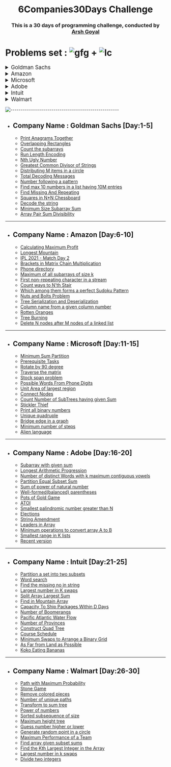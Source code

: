 ## <h1 align="center">6Companies30Days Challenge</h1>

### <h3 align="center"> This is a 30 days of programming challenge, conducted by [Arsh Goyal](https://bit.ly/arshgoyalyt)</h3> 

## <h1 align="left">Problems set : ![gfg](https://user-images.githubusercontent.com/87390353/151700772-2cd86305-71c2-4467-86c5-7e79164e7c81.svg) + ![lc](https://user-images.githubusercontent.com/87390353/151700886-72761ff4-face-4edc-a84d-fbb3aa029b4a.svg)</h1>
<details>
<summary style="font-size: 1.2em">Goldman Sachs</summary>

[Questions](https://docs.google.com/document/d/1gArkit3S_KXNfl01XSE0HLqpLR2gbh2mJ8ftsxKVd24/edit)
</details>

<details>
<summary style="font-size: 1.2em">Amazon</summary>

[Questions](https://docs.google.com/document/d/1KH9GVaUCET-y5SL5sg6DAnon9XwRRW-sPiyJ2p7FRLs/edit)
</details>

<details>
<summary style="font-size: 1.2em">Microsoft</summary>

[Questions](https://docs.google.com/document/d/1sSyOTeZBVJExf0oytLVGk6Z34h1usFm4QRkr1Wb5ouk/edit)
</details>

<details>
<summary style="font-size: 1.2em">Adobe</summary>

[Questions](https://docs.google.com/document/d/1cEAe63fC3YMJRwKmCoVOIXFUaFv5LqNXedxaGpaqd6U/edit)
</details>

<details>
<summary style="font-size: 1.2em">Intuit</summary>

[Questions](https://docs.google.com/document/d/18oi6OlvcL3wYn20Jb9crW7NO4cGkL6vUfTvplNDGkTw/edit)
</details>

<details>
<summary style="font-size: 1.2em">Walmart</summary>

[Questions](https://docs.google.com/document/d/1XsyXdufDAK1C6PbC0KNeO95ydbH8qlsGnkyThkS-1bs/edit)
</details>


![-----------------------------------------------------](https://raw.githubusercontent.com/andreasbm/readme/master/assets/lines/rainbow.png)
- ## Company Name : Goldman Sachs [Day:1-5]
  - [Print Anagrams Together](https://github.com/pilipi-puu-puu/6companies30Days/blob/main/Goldman%20Sachs/print_anagram.cpp)
  - [Overlapping Rectangles](https://github.com/pilipi-puu-puu/6companies30Days/blob/main/Goldman%20Sachs/overlapping_rectangles.cpp)
  - [Count the subarrays](https://github.com/pilipi-puu-puu/6companies30Days/blob/main/Goldman%20Sachs/Count_the_subarrays.cpp)
  - [Run Length Encoding](https://github.com/pilipi-puu-puu/6companies30Days/blob/main/Goldman%20Sachs/run_length_encoding.cpp)
  - [Nth Ugly Number](https://github.com/pilipi-puu-puu/6companies30Days/blob/main/Goldman%20Sachs/ugly_number.cpp)
  - [Greatest Common Divisor of Strings](https://github.com/pilipi-puu-puu/6companies30Days/blob/main/Goldman%20Sachs/greatest_common_div.cpp)
  - [Distributing M items in a circle](https://github.com/pilipi-puu-puu/6companies30Days/blob/main/Goldman%20Sachs/distribute_mitems.cpp)
  - [Total Decoding Messages](https://github.com/pilipi-puu-puu/6companies30Days/blob/main/Goldman%20Sachs/total_decoding_msg.cpp)
  - [Number following a pattern](https://github.com/pilipi-puu-puu/6companies30Days/blob/main/Goldman%20Sachs/number_following_pattern.cpp)
  - [Find max 10 numbers in a list having 10M entries](https://github.com/pilipi-puu-puu/6companies30Days/blob/main/Goldman%20Sachs/max_10_num_in_list.cpp)
  - [Find Missing And Repeating](https://github.com/pilipi-puu-puu/6companies30Days/blob/main/Goldman%20Sachs/find_missing_repeating.cpp)
  - [Squares in N*N Chessboard](https://github.com/pilipi-puu-puu/6companies30Days/blob/main/Goldman%20Sachs/squares_in_chessboard.cpp)
  - [Decode the string](https://github.com/pilipi-puu-puu/6companies30Days/blob/main/Goldman%20Sachs/decode_the_string.cpp)
  - [Minimum Size Subarray Sum](https://github.com/pilipi-puu-puu/6companies30Days/blob/main/Goldman%20Sachs/minimum_size_subarrays.cpp)
  - [Array Pair Sum Divisibility](https://github.com/pilipi-puu-puu/6companies30Days/blob/main/Goldman%20Sachs/pair_sum_divisibility.cpp)

---
    
- ## Company Name : Amazon [Day:6-10]
  - [Calculating Maximum Profit](https://github.com/pilipi-puu-puu/6companies30Days/blob/main/Amazon/maximum_profit.cpp)
  - [Longest Mountain](https://github.com/pilipi-puu-puu/6companies30Days/blob/main/Amazon/longest_mountain.cpp)
  - [IPL 2021 - Match Day 2](https://github.com/pilipi-puu-puu/6companies30Days/blob/main/Amazon/IPL_2021.cpp)
  - [Brackets in Matrix Chain Multiplication](https://github.com/pilipi-puu-puu/6companies30Days/blob/main/Amazon/matrix_chain.cpp)
  - [Phone directory](https://github.com/pilipi-puu-puu/6companies30Days/blob/main/Amazon/phone_directory.cpp)
  - [Maximum of all subarrays of size k](https://github.com/pilipi-puu-puu/6companies30Days/blob/main/Amazon/max_subarray.cpp)
  - [First non-repeating character in a stream](https://github.com/pilipi-puu-puu/6companies30Days/blob/main/Amazon/non_repeating.cpp)
  - [Count ways to N'th Stair](https://github.com/pilipi-puu-puu/6companies30Days/blob/main/Amazon/Nth_stair.cpp)
  - [Which among them forms a perfect Sudoku Pattern](https://github.com/pilipi-puu-puu/6companies30Days/blob/main/Amazon/validSudoku.cpp)
  - [Nuts and Bolts Problem](https://github.com/pilipi-puu-puu/6companies30Days/blob/main/Amazon/nuts_bolts.cpp)
  - [Tree Serialization and Deserialization](https://github.com/pilipi-puu-puu/6companies30Days/blob/main/Amazon/serialize_deserialize.cpp)
  - [Column name from a given column number](https://github.com/pilipi-puu-puu/6companies30Days/blob/main/Amazon/coloumn_number.cpp)
  - [Rotten Oranges](https://github.com/pilipi-puu-puu/6companies30Days/blob/main/Amazon/rottenoranges.cpp)
  - [Tree Burning ](https://github.com/pilipi-puu-puu/6companies30Days/blob/main/Amazon/burningTree.cpp)
  - [Delete N nodes after M nodes of a linked list](https://github.com/pilipi-puu-puu/6companies30Days/blob/main/Amazon/delete_N_nodes_after_M_nodes.cpp)

---

- ## Company Name : Microsoft [Day:11-15]
  - [Minimum Sum Partition](https://github.com/pilipi-puu-puu/6companies30Days/blob/main/Microsoft/Min_sum_partition.cpp)
  - [Prerequisite Tasks](https://github.com/pilipi-puu-puu/6companies30Days/blob/main/Microsoft/Prerequisite_tasks.cpp)
  - [Rotate by 90 degree](https://github.com/pilipi-puu-puu/6companies30Days/blob/main/Microsoft/rotate_90.cpp)
  - [Traverse the matrix](https://github.com/pilipi-puu-puu/6companies30Days/blob/main/Microsoft/spirally_traverse_matrix.cpp)
  - [Stock span problem](https://github.com/pilipi-puu-puu/6companies30Days/blob/main/Microsoft/stock_span.cpp)
  - [Possible Words From Phone Digits](https://github.com/pilipi-puu-puu/6companies30Days/blob/main/Microsoft/possible_words_frm_phn_digits.cpp)
  - [Unit Area of largest region](https://github.com/pilipi-puu-puu/6companies30Days/blob/main/Microsoft/unit_area_largest_region.cpp)
  - [Connect Nodes](https://github.com/pilipi-puu-puu/6companies30Days/blob/main/Microsoft/connect_nodes.cpp)
  - [Count Number of SubTrees having given Sum](https://github.com/pilipi-puu-puu/6companies30Days/blob/main/Microsoft/count_subtrees.cpp)
  - [Stickler Thief](https://github.com/pilipi-puu-puu/6companies30Days/blob/main/Microsoft/Stickler_thief.cpp)
  - [Print all binary numbers](https://github.com/pilipi-puu-puu/6companies30Days/blob/main/Microsoft/binary_numbers.cpp)
  - [Unique quadruple](https://github.com/pilipi-puu-puu/6companies30Days/blob/main/Microsoft/unique_quadruple.cpp)
  - [Bridge edge in a graph](https://github.com/pilipi-puu-puu/6companies30Days/blob/main/Microsoft/bridge_edges_graph.cpp)
  - [Minimum number of steps](https://github.com/pilipi-puu-puu/6companies30Days/blob/main/Microsoft/min_steps.cpp)
  - [Alien language](https://github.com/pilipi-puu-puu/6companies30Days/blob/main/Microsoft/alien_dictionary.cpp)

---

- ## Company Name : Adobe [Day:16-20]
  - [Subarray with given sum](https://github.com/pilipi-puu-puu/6companies30Days/blob/main/Adobe/Subarray_with_given_sum.cpp)
  - [Longest Arithmetic Progression](https://github.com/pilipi-puu-puu/6companies30Days/blob/main/Adobe/LLAP.cpp)
  - [Number of distinct Words with k maximum contiguous vowels](https://github.com/pilipi-puu-puu/6companies30Days/blob/main/Adobe/Distinctwords.cpp)
  - [Partition Equal Subset Sum](https://github.com/pilipi-puu-puu/6companies30Days/blob/main/Adobe/partitionequal_subset_sum.cpp)
  - [Sum of power of natural number](https://github.com/pilipi-puu-puu/6companies30Days/blob/main/Adobe/sum_of_power_of_natural_num.cpp)
  - [Well-formed(balanced) parentheses](https://github.com/pilipi-puu-puu/6companies30Days/blob/main/Adobe/generate_parenthesis.cpp)
  - [Pots of Gold Game](https://github.com/pilipi-puu-puu/6companies30Days/blob/main/Adobe/pots_of_gold_game.cpp)
  - [ATOI](https://github.com/pilipi-puu-puu/6companies30Days/blob/main/Adobe/ATOI.cpp)
  - [Smallest palindromic number greater than N ](https://github.com/pilipi-puu-puu/6companies30Days/blob/main/Adobe/higher_palindrome_number.cpp)
  - [Elections](https://github.com/pilipi-puu-puu/6companies30Days/blob/main/Adobe/Elections.cpp)
  - [String Amendment](https://github.com/pilipi-puu-puu/6companies30Days/blob/main/Adobe/String%20Amendment.cpp)
  - [Leaders in Array](https://github.com/pilipi-puu-puu/6companies30Days/blob/main/Adobe/leaders_in_array.cpp)
  - [Minimum operations to convert array A to B](https://github.com/pilipi-puu-puu/6companies30Days/blob/main/Adobe/min_operations.cpp)
  - [Smallest range in K lists](https://github.com/pilipi-puu-puu/6companies30Days/blob/main/Adobe/smallest_range.cpp)
  - [Recent version](https://github.com/pilipi-puu-puu/6companies30Days/blob/main/Adobe/recent_version.cpp)


---

- ## Company Name : Intuit [Day:21-25]
  - [Partition a set into two subsets](https://github.com/pilipi-puu-puu/6companies30Days/blob/main/Intuit/Set_partition.cpp)
  - [Word search](https://github.com/pilipi-puu-puu/6companies30Days/blob/main/Intuit/word_search.cpp)
  - [Find the missing no in string](https://github.com/pilipi-puu-puu/6companies30Days/blob/main/Intuit/Missing_no_in_string.cpp)
  - [Largest number in K swaps](https://github.com/pilipi-puu-puu/6companies30Days/blob/main/Intuit/largestnum_k_swaps.cpp)
  - [Split Array Largest Sum](https://github.com/pilipi-puu-puu/6companies30Days/blob/main/Intuit/split_array.cpp)
  - [Find in Mountain Array](https://github.com/pilipi-puu-puu/6companies30Days/blob/main/Intuit/find_in_mountain_array.cpp)
  - [Capacity To Ship Packages Within D Days](https://github.com/pilipi-puu-puu/6companies30Days/blob/main/Intuit/ship_packages.cpp)
  - [Number of Boomerangs](https://github.com/pilipi-puu-puu/6companies30Days/blob/main/Intuit/no_of_boomerang.cpp)
  - [Pacific Atlantic Water Flow](https://github.com/pilipi-puu-puu/6companies30Days/blob/main/Intuit/pacifice_atlantic_waterflow.cpp)
  - [Number of Provinces](https://github.com/pilipi-puu-puu/6companies30Days/blob/main/Intuit/no_of_provinces.cpp)
  - [Construct Quad Tree](https://github.com/pilipi-puu-puu/6companies30Days/blob/main/Intuit/quad_tree.cpp)
  - [Course Schedule](https://github.com/pilipi-puu-puu/6companies30Days/blob/main/Intuit/course_schedule.cpp)
  - [Minimum Swaps to Arrange a Binary Grid](https://github.com/pilipi-puu-puu/6companies30Days/blob/main/Intuit/minimum_swaps.cpp)
  - [As Far from Land as Possible](https://github.com/pilipi-puu-puu/6companies30Days/blob/main/Intuit/asfarpossible.cpp)
  - [Koko Eating Bananas](https://github.com/pilipi-puu-puu/6companies30Days/blob/main/Intuit/koko_eating_banana.cpp)

---

- ## Company Name : Walmart [Day:26-30]
  - [Path with Maximum Probability](https://github.com/pilipi-puu-puu/6companies30Days/blob/main/Walmart/path_max_prob.cpp)
  - [Stone Game](https://github.com/pilipi-puu-puu/6companies30Days/blob/main/Walmart/stonegame.cpp)
  - [Remove colored pieces](https://github.com/pilipi-puu-puu/6companies30Days/blob/main/Walmart/removed_color.cpp)
  - [Number of unique paths](https://github.com/pilipi-puu-puu/6companies30Days/blob/main/Walmart/no_of_unique_paths.cpp)
  - [Transform to sum tree](https://github.com/pilipi-puu-puu/6companies30Days/blob/main/Walmart/transform_sum_tree.cpp)
  - [Power of numbers](https://github.com/pilipi-puu-puu/6companies30Days/blob/main/Walmart/power_of_num.cpp)
  - [Sorted subsequence of size](https://github.com/pilipi-puu-puu/6companies30Days/blob/main/Walmart/sorted_subseq.cpp)
  - [Maximum height tree](https://github.com/pilipi-puu-puu/6companies30Days/blob/main/Walmart/max_height_tree.cpp)
  - [Guess number higher or lower](https://github.com/pilipi-puu-puu/6companies30Days/blob/main/Walmart/guess_number_high_low.cpp)
  - [Generate random point in a circle](https://github.com/pilipi-puu-puu/6companies30Days/blob/main/Walmart/generate_randompoints.cpp)
  - [Maximum Performance of a Team](https://github.com/pilipi-puu-puu/6companies30Days/blob/main/Walmart/max_performance.cpp)
  - [Find array given subset sums](https://github.com/pilipi-puu-puu/6companies30Days/blob/main/Walmart/find_array_given_subset.cpp)
  - [Find the Kth Largest Integer in the Array](https://github.com/pilipi-puu-puu/6companies30Days/blob/main/Walmart/kth_largest_ele.cpp)
  - [Largest number in k swaps](https://github.com/pilipi-puu-puu/6companies30Days/blob/main/Walmart/largest_num_inKswaps.cpp)
  - [Divide two integers](https://github.com/pilipi-puu-puu/6companies30Days/blob/main/Walmart/divide_two_int.cpp)
